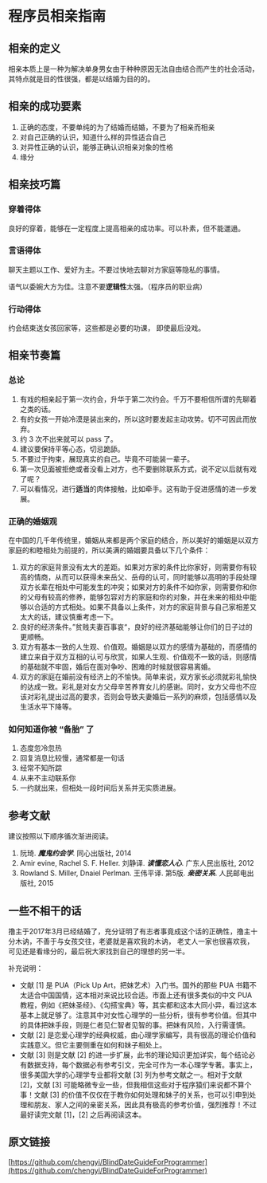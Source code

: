 # 程序员相亲指南

## 相亲的定义

相亲本质上是一种为解决单身男女由于种种原因无法自由结合而产生的社会活动，其特点就是目的性很强，都是以结婚为目的的。

## 相亲的成功要素

1. 正确的态度，不要单纯的为了结婚而结婚，不要为了相亲而相亲
2. 对自己正确的认识，知道什么样的异性适合自己
3. 对异性正确的认识，能够正确认识相亲对象的性格
4. 缘分

## 相亲技巧篇

### 穿着得体

良好的穿着，能够在一定程度上提高相亲的成功率。可以朴素，但不能邋遢。

### 言语得体

聊天主题以工作、爱好为主。不要过快地去聊对方家庭等隐私的事情。

语气以委婉大方为佳。注意不要**逻辑性**太强。（程序员的职业病）

### 行动得体

约会结束送女孩回家等，这些都是必要的功课， 即使最后没戏。

## 相亲节奏篇

### 总论

1. 有戏的相亲起于第一次约会，升华于第二次约会。千万不要相信所谓的先聊着之类的话。
2. 有的女孩一开始冷漠是装出来的，所以这时要发起主动攻势。切不可因此而放弃。
3. 约 3 次不出来就可以 pass 了。
4. 建议要保持平等心态，切忌跪舔。
5. 不要过于拘束，展现真实的自己。毕竟不可能装一辈子。
6. 第一次见面被拒绝或者没看上对方，也不要删除联系方式，说不定以后就有戏了呢？
7. 可以看情况，进行**适当**的肉体接触，比如牵手。这有助于促进感情的进一步发展。

### 正确的婚姻观
在中国的几千年传统里，婚姻从来都是两个家庭的结合，所以美好的婚姻是以双方家庭的和睦相处为前提的，所以美满的婚姻要具备以下几个条件：
1. 双方的家庭背景没有太大的差距。如果对方家的条件比你家好，则需要你有较高的情商，从而可以获得未来岳父、岳母的认可，同时能够以高明的手段处理双方长辈在相处中可能发生的冲突；如果对方的条件不如你家，则需要你和你的父母有较高的修养，能够包容对方的家庭和你的对象，并在未来的相处中能够以合适的方式相处。如果不具备以上条件，对方的家庭背景与自己家相差又太大的话，建议慎重考虑一下。
2. 良好的经济条件。”贫贱夫妻百事哀“，良好的经济基础能够让你们的日子过的更顺畅。
3. 双方有基本一致的人生观、价值观。婚姻是以双方的感情为基础的，而感情的建立来自于双方互相的认可与欣赏，如果人生观、价值观不一致的话，则感情的基础就不牢固，婚后在面对争吵、困难的时候就很容易离婚。
4. 双方的家庭在婚前没有经济上的不愉快。简单来说，双方家长必须就彩礼愉快的达成一致。彩礼是对女方父母辛苦养育女儿的感谢。同时，女方父母也不应该对彩礼提出过高的要求，否则会导致夫妻婚后一系列的麻烦，包括感情以及生活水平下降等。

### 如何知道你被 “备胎” 了
1. 态度忽冷忽热
2. 回复消息比较慢，通常都是一句话
3. 经常不知所踪
4. 从来不主动联系你
5. 一约就出来，但相处一段时间后关系并无实质进展。

## 参考文献

建议按照以下顺序循次渐进阅读。

1. 阮琦. ***魔鬼约会学***.  同心出版社, 2014
2. Amir evine, Rachel S. F. Heller. 刘静译. ***读懂恋人心***. 广东人民出版社, 2012
3. Rowland S. Miller, Dnaiel Perlman. 王伟平译. 第5版. ***亲密关系***. 人民邮电出版社, 2015

## 一些不相干的话
撸主于2017年3月已经结婚了，充分证明了有志者事竟成这个话的正确性，撸主十分木讷，不善于与女孩交往，老婆就是喜欢我的木讷，
老丈人一家也很喜欢我，可见还是看缘分的，最后祝大家找到自己的理想的另一半。

补充说明：

- 文献 [1] 是 PUA（Pick Up Art，把妹艺术）入门书。国外的那些 PUA 书籍不太适合中国国情，这本相对来说比较合适。市面上还有很多类似的中文 PUA 教程，例如《把妹圣经》、《勾搭宝典》等，其实都和这本大同小异，看过这本基本上就足够了。注意其中对女性心理学的一些分析，很有参考价值。但其中的具体把妹手段，则是仁者见仁智者见智的事。把妹有风险，入行需谨慎。
- 文献 [2] 是恋爱心理学的经典权威，由心理学家编写，具有很高的理论价值和实践意义。但它主要侧重在如何和妹子相处上。
- 文献 [3] 则是文献 [2] 的进一步扩展，此书的理论知识更加详实，每个结论必有数据支持，每个数据必有参考引文，完全可作为一本心理学专著。事实上，很多美国大学的心理学专业都将文献 [3] 列为参考文献之一。相对于文献 [2]，文献 [3] 可能略微专业一些，但我相信这些对于程序猿们来说都不算个事！文献 [3] 的价值不仅仅在于教你如何处理和妹子的关系，也可以引申到处理和朋友、家人之间的亲密关系，因此具有极高的参考价值，强烈推荐！不过最好读完文献 [1]，[2] 之后再阅读这本。

## 原文链接
[https://github.com/chengyi/BlindDateGuideForProgrammer](https://github.com/chengyi/BlindDateGuideForProgrammer)
